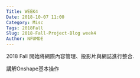 ```yaml
---
Title: WEEK4
Date: 2018-10-07 11:00
Category: Misc
Tags: 2018Fall
Slug: 2018-Fall-Project-Blog week4
Author: NFUMDE
---
```


2018 Fall 開始將網際內容管理、投影片與網誌進行整合.

<!-- PELICAN_END_SUMMARY -->

講解Onshape基本操作



